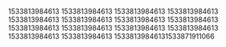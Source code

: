 1533813984613
1533813984613
1533813984613
1533813984613
1533813984613
1533813984613
1533813984613
1533813984613
1533813984613
1533813984613
1533813984613
1533813984613
1533813984613
1533813984613
15338139846131533871911066